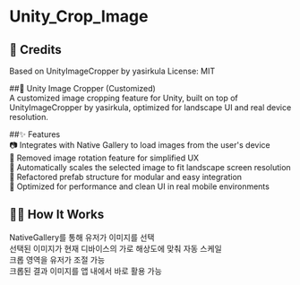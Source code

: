# Unity_Crop_Image  

## 📌 Credits
Based on UnityImageCropper by yasirkula
License: MIT

##📱 Unity Image Cropper (Customized)  
A customized image cropping feature for Unity, built on top of UnityImageCropper by yasirkula, optimized for landscape UI and real device resolution.  

##✨ Features  
📷 Integrates with Native Gallery to load images from the user's device  
🔄 Removed image rotation feature for simplified UX  
🎯 Automatically scales the selected image to fit landscape screen resolution  
🧩 Refactored prefab structure for modular and easy integration  
🚀 Optimized for performance and clean UI in real mobile environments  

## 🧑‍💻 How It Works
NativeGallery를 통해 유저가 이미지를 선택  
선택된 이미지가 현재 디바이스의 가로 해상도에 맞춰 자동 스케일  
크롭 영역을 유저가 조절 가능  
크롭된 결과 이미지를 앱 내에서 바로 활용 가능  
